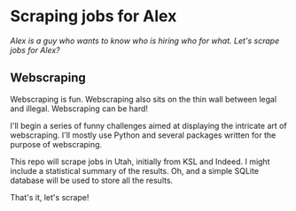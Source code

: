 # Scraping jobs for Alex
_Alex is a guy who wants to know who is hiring who for what. Let's scrape jobs for Alex?_

## Webscraping
Webscraping is fun. Webscraping also sits on the thin wall between legal and illegal. Webscraping can be hard!

I'll begin a series of funny challenges aimed at displaying the intricate art of webscraping. I'll mostly use Python and several packages written for the purpose of webscraping.

This repo will scrape jobs in Utah, initially from KSL and Indeed. I might include a statistical summary of the results. Oh, and a simple SQLite database will be used to store all the results.

That's it, let's scrape!
